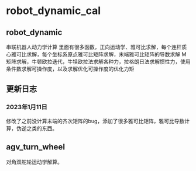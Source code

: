 # robot_dynamic_cal


## robot_dynamic
串联机器人动力学计算
里面有很多函数，正向运动学、雅可比求解，每个连杆质心雅可比求解，每个坐标系原点雅可比矩阵求解，末端雅可比矩阵的导数求解
M矩阵求解，牛顿欧拉迭代，牛犊欧拉法求解各种力，拉格朗日法求解惯性力，使用条件数求解可操作度，以及求解优化可操作度的优化力矩

## 更新日志

### 2023年1月11日

修改了之前没计算末端的齐次矩阵的bug，添加了很多雅可比矩阵，雅可比导数计算，伪逆之类的东西。


## agv_turn_wheel
对角双舵轮运动学解算。

